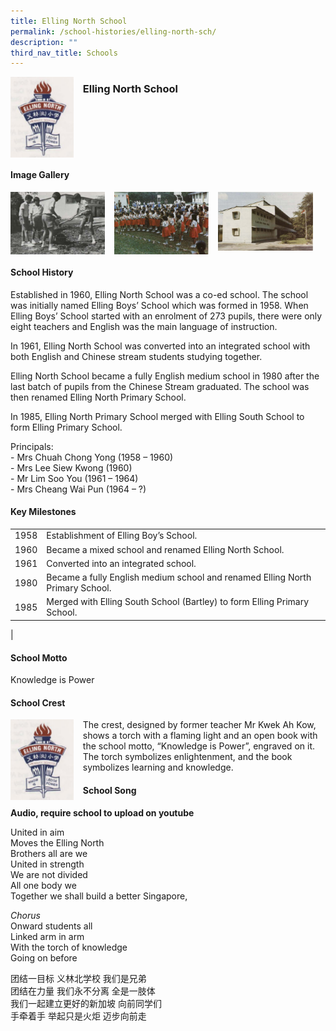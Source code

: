 ```yaml
---
title: Elling North School
permalink: /school-histories/elling-north-sch/
description: ""
third_nav_title: Schools
---
```

<img src="/images/ellingnorthsch1.png" style="width:20%;margin-right:15px;" align = "left">

### **Elling North School**

<br clear="left">

#### **Image Gallery**

<p><a href="https://d1yxymztqoj7qn.amplifyapp.com/images/ellingnorthsch2.png">  
<img src="/images/ellingnorthsch2.png" style="width:30%;margin-right:15px;" align = "left">
</a></p>

<p><a href="https://d1yxymztqoj7qn.amplifyapp.com/images/ellingnorthsch3.png">  
<img src="/images/ellingnorthsch3.png" style="width:30%;margin-right:15px;" align = "left">
</a></p>

<p><a href="https://d1yxymztqoj7qn.amplifyapp.com/images/ellingnorthsch4.png">  
<img src="/images/ellingnorthsch4.png" style="width:30%;margin-right:15px;" align = "left">
</a></p>

<br clear="left">

#### **School History**
Established in 1960, Elling North School was a co-ed school. The school was initially named Elling Boys’ School which was formed in 1958. When Elling Boys’ School started with an enrolment of 273 pupils, there were only eight teachers and English was the main language of instruction.

In 1961, Elling North School was converted into an integrated school with both English and Chinese stream students studying together.

Elling North School became a fully English medium school in 1980 after the last batch of pupils from the Chinese Stream graduated. The school was then renamed Elling North Primary School.

In 1985, Elling North Primary School merged with Elling South School to form Elling Primary School.

Principals:<br>
\- Mrs Chuah Chong Yong (1958 – 1960)<br>
\- Mrs Lee Siew Kwong (1960)<br>
\- Mr Lim Soo You (1961 – 1964)<br>
\- Mrs Cheang Wai Pun (1964 – ?) 

#### **Key Milestones**

|  |  |
|:---:|---|
| 1958 | Establishment of Elling Boy’s School. |
| 1960 | Became a mixed school and renamed Elling North School. |
| 1961 | Converted into an integrated school. |
| 1980 | Became a fully English medium school and renamed Elling North Primary School. |
| 1985 | Merged with Elling South School (Bartley) to form Elling Primary School. |
|

#### **School Motto**
Knowledge is Power

#### **School Crest**
<img src="/images/ellingnorthsch1.png" style="width:20%;margin-right:15px;" align = "left">

The crest, designed by former teacher Mr Kwek Ah Kow, shows a torch with a flaming light and an open book with the school motto, “Knowledge is Power”, engraved on it. The torch symbolizes enlightenment, and the book symbolizes learning and knowledge.

#### **School Song**
**Audio, require school to upload on youtube**

United in aim<br>
Moves the Elling North<br>
Brothers all are we<br>
United in strength<br>
We are not divided<br>
All one body we<br>
Together we shall build a better Singapore,
  
_Chorus_<br>
Onward students all<br>
Linked arm in arm<br>
With the torch of knowledge<br>
Going on before

团结一目标 义林北学校 我们是兄弟<br>
团结在力量 我们永不分离 全是一肢体<br>
我们一起建立更好的新加坡 向前同学们<br>
手牵着手 举起只是火炬 迈步向前走